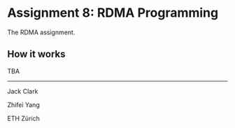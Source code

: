 # Assignment 8: RDMA Programming

The RDMA assignment.

## How it works

TBA

---
Jack Clark

Zhifei Yang

ETH Zürich

